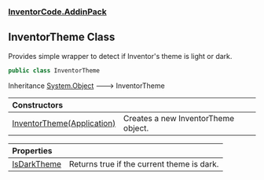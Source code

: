 ### [InventorCode.AddinPack](InventorCode.AddinPack.md 'InventorCode.AddinPack')

## InventorTheme Class

Provides simple wrapper to detect if Inventor's theme is light or dark.

```csharp
public class InventorTheme
```

Inheritance [System.Object](https://docs.microsoft.com/en-us/dotnet/api/System.Object 'System.Object') &#129106; InventorTheme

| Constructors | |
| :--- | :--- |
| [InventorTheme(Application)](InventorCode.AddinPack.InventorTheme.InventorTheme(Application).md 'InventorCode.AddinPack.InventorTheme.InventorTheme(Application)') | Creates a new InventorTheme object. |

| Properties | |
| :--- | :--- |
| [IsDarkTheme](InventorCode.AddinPack.InventorTheme.IsDarkTheme.md 'InventorCode.AddinPack.InventorTheme.IsDarkTheme') | Returns true if the current theme is dark. |

